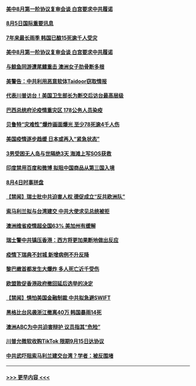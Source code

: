 #### [美中8月第一阶协议复审会谈 白宫要求中共履诺](../pages/prog202/a102911096.md?t=08051802) 
#### [8月5日国际重要讯息](../pages/prog202/a102911091.md?t=08051802) 
#### [7年来最长雨季 韩国已酿15死逾千人受灾](../pages/prog202/a102911046.md?t=08051802) 
#### [美中8月第一阶协议复审会谈 白宫要求中共履诺](../pages/prog202/a102911045.md?t=08051802) 
#### [与鲸鱼同游遭尾鳍重击 澳洲女子肋骨断多根](../pages/prog202/a102910937.md?t=08051802) 
#### [美警告：中共利用恶意软体Taidoor窃取情报](../pages/prog202/a102910964.md?t=08051802) 
#### [代表川普访台！美国卫生部长为断交后访台最高层级](../pages/prog202/a102910957.md?t=08051802) 
#### [巴西总统府沦疫情重灾区 178公务人员染疫](../pages/prog202/a102910888.md?t=08051802) 
#### [贝鲁特“灾难性”爆炸画面爆光 至少78死逾4千人伤](../pages/prog202/a102910773.md?t=08051802) 
#### [美国疫情逐步趋缓 日本或再入“紧急状态”](../pages/prog202/a102910518.md?t=08051802) 
#### [3男受困无人岛与世隔绝3天 海滩上写SOS获救](../pages/prog202/a102910241.md?t=08051802) 
#### [印度禁用百度和微博 拟阻中国商品从第三国入境](../pages/prog202/a102910562.md?t=08051802) 
#### [8月4日时事拼盘](../pages/prog202/a102910560.md?t=08051802) 
#### [【禁闻】瑞士批中共迫害人权 德促成立“反共欧洲队”](../pages/prog202/a102910553.md?t=08051802) 
#### [索马利兰拟与台湾建交 中共大使求见总统被拒](../pages/prog202/a102910565.md?t=08051802) 
#### [澳洲维省疫情超全国63% 美加州有缓解](../pages/prog202/a102910369.md?t=08051802) 
#### [瑞士警中共镇压香港：西方将更加果断地做出反应](../pages/prog202/a102910265.md?t=08051802) 
#### [疫情下瑞典不封城  新增病例不升反降](../pages/prog202/a102910509.md?t=08051802) 
#### [黎巴嫩首都发生大爆炸 多人死亡近千受伤](../pages/prog202/a102910498.md?t=08051802) 
#### [欧盟敦促香港政府撤回延后选举的决定](../pages/prog202/a102910452.md?t=08051802) 
#### [【禁闻】惧怕美国金融制裁 中共拟急避SWIFT](../pages/prog202/a102910449.md?t=08051802) 
#### [黑格比台风袭浙江撤离40万 韩国暴雨14死](../pages/prog202/a102910349.md?t=08051802) 
#### [澳洲ABC为中共迫害辩护 议员指其“危险”](../pages/prog202/a102910336.md?t=08051802) 
#### [川普允微软收购TikTok 限期9月15日达协议](../pages/prog202/a102910282.md?t=08051802) 
#### [中共武吓阻索马利兰建交台湾？学者：被反围堵](../pages/prog202/a102910279.md?t=08051802) 

----
#### [ >>> 更早内容 <<< ](../indexes/prog202-earlier.md)
